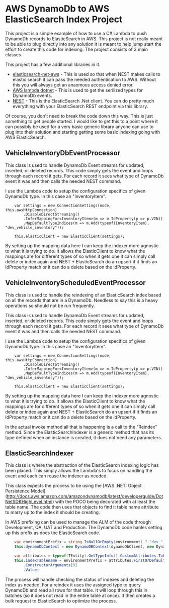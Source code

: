 # AWS DynamoDb to AWS ElasticSearch Index Project

This project is a simple example of how to use a C# Lambda to push DynamoDb records to ElasticSearch in AWS. This project is not really meant to be able to plug directly into any solution
it is meant to help jump start the effort to create this code for indexing. The project consists of 3 main classes. 

This project has a few additional libraries in it. 
* [elasticsearch-net-aws](https://github.com/bcuff/elasticsearch-net-aws) - This is used so that when NEST makes calls to elastic search it can pass the needed authentication 
to AWS. Without this you will always get an anaomous access denied error. 
* [AWS lambda dotnet](https://github.com/aws/aws-lambda-dotnet) - This is used to get the serilized types for DynamoDb events. 
* [NEST](https://www.elastic.co/guide/en/elasticsearch/client/net-api/current/introduction.html) - This is the ElasticSearch .Net client. You can do pretty much everything with your
ElasticSearch REST endpoint via this library. 

Of course, you don't need to break the code down this way. This is just something to get people started. I would like to get this to a point where it can possibly be used for a very 
basic generic library anyone can use to plug into their solution and starting getting some basic indexing going with AWS ElasticSearch. 

## VehicleInventoryDbEventProcessor
This class is used to handle DynamoDb Event streams for updated, inserted, or deleted records. This code simply gets the event and loops through each record it gets. For each record
it sees what type of DynamoDb event it was and then calls the needed NEST command. 

I use the Lambda code to setup the configuration specifics of given DynamoDb type. In this case an "InventoryItem". 

```charp
	var settings = new ConnectionSettings(node, this.awsHttpConnection)
        .DisableDirectStreaming()
        .InferMappingFor<InventoryItem>(m => m.IdProperty(p => p.VIN))
        .MapDefaultTypeIndices(m => m.Add(typeof(InventoryItem), "dev_vehicle_inventory"));

    this.elasticClient = new ElasticClient(settings);
```
By setting up the mapping data here I can keep the indexer more agnostic to what it is trying to do. It allows the ElasticClient to know what the mappings are for different types of
so when it gets one it can simply call delete or index again and NEST + ElasticSearch do an upsert if it finds an IdProperty match or it can do a delete based on the IdProperty. 

## VehicleInventoryScheduledEventProcessor
This class is used to handle the reindexing of an ElasticSearch index based on all the records that are in a DynamoDb. Needless to say this is a heavy operations so should not be run
frequently.  

This class is used to handle DynamoDb Event streams for updated, inserted, or deleted records. This code simply gets the event and loops through each record it gets. For each record
it sees what type of DynamoDb event it was and then calls the needed NEST command. 

I use the Lambda code to setup the configuration specifics of given DynamoDb type. In this case an "InventoryItem". 

```charp
	var settings = new ConnectionSettings(node, this.awsHttpConnection)
        .DisableDirectStreaming()
        .InferMappingFor<InventoryItem>(m => m.IdProperty(p => p.VIN))
        .MapDefaultTypeIndices(m => m.Add(typeof(InventoryItem), "dev_vehicle_inventory"));

    this.elasticClient = new ElasticClient(settings);
```
By setting up the mapping data here I can keep the indexer more agnostic to what it is trying to do. It allows the ElasticClient to know what the mappings are for different types of
so when it gets one it can simply call delete or index again and NEST + ElasticSearch do an upsert if it finds an IdProperty match or it can do a delete based on the IdProperty. 

In the actual invoke method all that is happening is a call to the "Reindex" method. Since the ElasticSearchIndexer is a generic method that has its type defined when an instance is
created, it does not need any parameters. 

## ElasticSearchIndexer
This class is where the abstraction of the ElasticSearch indexing logic has been placed. This simply allows the Lambda's to focus on handling the event and each can 
reuse the indexer as needed. 

This class expects the process to be using the [AWS .NET: Object Persistence Model] (http://docs.aws.amazon.com/amazondynamodb/latest/developerguide/DotNetSDKHighLevel.html) with the 
POCO being decorated with at least the table name. The code then uses that objects to find it table name attribute to marry up to the index it should be creating. 

In AWS prefixing can be used to manage the ALM of the code through Development, QA, UAT and Production. The DynamoDb code hanles setting up this prefix as does the ElasticSearch
code.

```csharp
	var environmentPrefix = string.IsNullOrEmpty(environment) ? "dev_" : $"{environment}_";
    this.dynamoDbContext = new DynamoDBContext(dynamoDbClient, new DynamoDBContextConfig { TableNamePrefix = environmentPrefix });

	var attributes = typeof(TEntity).GetTypeInfo().CustomAttributes.ToList();
	this.indexTablename = environmentPrefix + attributes.FirstOrDefault(a => a.AttributeType == typeof(DynamoDBTableAttribute))
        .ConstructorArguments[0]
        .Value;
````

The process will handle checking the status of indexes and deleting the index as needed. For a reindex it uses the assigned type to query DynamoDb and read all rows for that
table. It will loop through this in batches (so it does not read in the entire table at once). It then creates a bulk request to ElasticSearch to optimize the process. 

